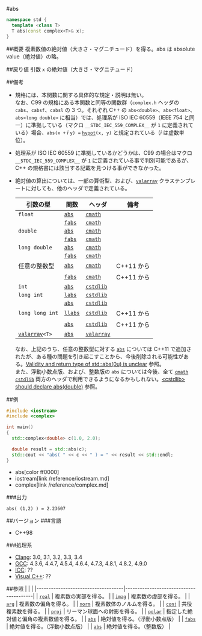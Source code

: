 #abs
```cpp
namespace std {
  template <class T>
  T abs(const complex<T>& x);
}
```

##概要
複素数値の絶対値（大きさ・マグニチュード）を得る。abs は absolute value（絶対値）の略。


##戻り値
引数 `x` の絶対値（大きさ・マグニチュード）


##備考
- 規格には、本関数に関する具体的な規定・説明は無い。  
	なお、C99 の規格にある本関数と同等の関数群（`complex.h` ヘッダの `cabs`、`cabsf`、`cabsl` の 3 つ。それぞれ C++ の `abs<double>`、`abs<float>`、`abs<long double>` に相当）では、処理系が ISO IEC 60559（IEEE 754 と同一）に準拠している（マクロ `__STDC_IEC_559_COMPLEX__` が `1` に定義されている）場合、`abs(x +` *i* `y) =` [`hypot`](/reference/cmath/hypot.md)`(x, y)` と規定されている（*i* は虚数単位）。
- 処理系が ISO IEC 60559 に準拠しているかどうかは、C99 の場合はマクロ `__STDC_IEC_559_COMPLEX__` が `1` に定義されている事で判別可能であるが、C++ の規格書には該当する記載を見つける事ができなかった。
- 絶対値の算出については、一部の算術型、および、[`valarray`](/reference/valarray/valarray.md) クラステンプレートに対しても、他のヘッダで定義されている。  

	| 引数の型                                           | 関数                                         | ヘッダ                               | 備考       |
	|----------------------------------------------------|----------------------------------------------|--------------------------------------|------------|
	| `float`                                            | [`abs`](/reference/cmath/abs.md)             | [`cmath`](/reference/cmath.md)       |            |
	|                                                    | [`fabs`](/reference/cmath/fabs.md)           | [`cmath`](/reference/cmath.md)       |            |
	| `double`                                           | [`abs`](/reference/cmath/abs.md)             | [`cmath`](/reference/cmath.md)       |            |
	|                                                    | [`fabs`](/reference/cmath/fabs.md)           | [`cmath`](/reference/cmath.md)       |            |
	| `long double`                                      | [`abs`](/reference/cmath/abs.md)             | [`cmath`](/reference/cmath.md)       |            |
	|                                                    | [`fabs`](/reference/cmath/fabs.md)           | [`cmath`](/reference/cmath.md)       |            |
	| 任意の整数型                                       | [`abs`](/reference/cmath/abs.md)             | [`cmath`](/reference/cmath.md)       | C++11 から |
	|                                                    | [`fabs`](/reference/cmath/fabs.md)           | [`cmath`](/reference/cmath.md)       | C++11 から |
	| `int`                                              | [`abs`](/reference/cstdlib/abs.md.nolink)           | [`cstdlib`](/reference/cstdlib.md.nolink)   |            |
	| `long int`                                         | [`labs`](/reference/cstdlib/labs.md.nolink)         | [`cstdlib`](/reference/cstdlib.md.nolink)   |            |
	|                                                    | [`abs`](/reference/cstdlib/abs.md.nolink)           | [`cstdlib`](/reference/cstdlib.md.nolink)   |            |
	| `long long int`                                    | [`llabs`](/reference/cstdlib/llabs.md.nolink)       | [`cstdlib`](/reference/cstdlib.md.nolink)   | C++11 から |
	|                                                    | [`abs`](/reference/cstdlib/abs.md.nolink)           | [`cstdlib`](/reference/cstdlib.md.nolink)   | C++11 から |
	| [`valarray`](/reference/valarray/valarray.md)`<T>` | [`abs`](/reference/valarray/valarray/abs.md) | [`valarray`](/reference/valarray.md) |            |

	なお、上記のうち、任意の整数型に対する [`abs`](/reference/cmath/abs.md) については C++11 で追加されたが、ある種の問題を引き起こすことから、今後削除される可能性がある。[Validity and return type of std::abs(0u) is unclear](http://wg21.cmeerw.net/lwg/issue2192) 参照。  
	また、浮動小数点版、および、整数版の `abs` については今後、全て [`cmath`](/reference/cmath.md) [`cstdlib`](/reference/cstdlib.md.nolink) 両方のヘッダで利用できるようになるかもしれない。[\<cstdlib\> should declare abs(double)](http://wg21.cmeerw.net/lwg/issue2294) 参照。


##例
```cpp
#include <iostream>
#include <complex>

int main()
{
  std::complex<double> c(1.0, 2.0);

  double result = std::abs(c);
  std::cout << "abs( " << c << " ) = " << result << std::endl;
}
```
* abs[color ff0000]
* iostream[link /reference/iostream.md]
* complex[link /reference/complex.md]

###出力
```
abs( (1,2) ) = 2.23607
```


##バージョン
###言語
- C++98

###処理系
- [Clang](/implementation.md#clang): 3.0, 3.1, 3.2, 3.3, 3.4
- [GCC](/implementation.md#gcc): 4.3.6, 4.4.7, 4.5.4, 4.6.4, 4.7.3, 4.8.1, 4.8.2, 4.9.0
- [ICC](/implementation.md#icc): ??
- [Visual C++](/implementation.md#visual_cpp): ??


##参照
|                                    |                                        |
|------------------------------------|----------------------------------------|
| [`real`](real.md)                  | 複素数の実部を得る。                   |
| [`imag`](imag.md)                  | 複素数の虚部を得る。                   |
| [`arg`](arg.md)                    | 複素数の偏角を得る。                   |
| [`norm`](norm.md)                  | 複素数体のノルムを得る。               |
| [`conj`](conj.md)                  | 共役複素数を得る。                     |
| [`proj`](proj.md)                  | リーマン球面への射影を得る。           |
| [`polar`](polar.md)                | 指定した絶対値と偏角の複素数値を得る。 |
| [`abs`](/reference/cmath/abs.md)   | 絶対値を得る。（浮動小数点版）         |
| [`fabs`](/reference/cmath/fabs.md) | 絶対値を得る。（浮動小数点版）         |
| [`abs`](/reference/cstdlib/abs.md.nolink) | 絶対値を得る。（整数版）               |
